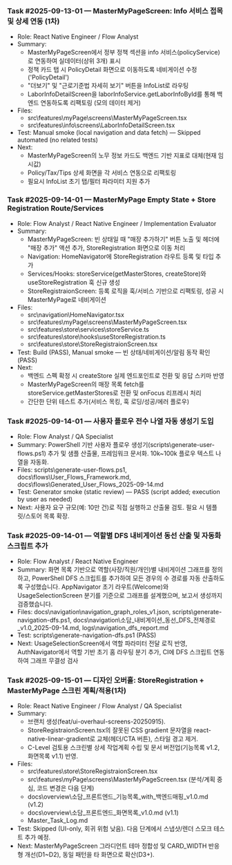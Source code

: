 ### Task #2025-09-13-01 — MasterMyPageScreen: Info 서비스 접목 및 상세 연동 (1차)
- Role: React Native Engineer / Flow Analyst
- Summary: 
  - MasterMyPageScreen에서 정부 정책 섹션을 info 서비스(policyService)로 연동하여 실데이터(상위 3개) 표시
  - 정책 카드 탭 시 PolicyDetail 화면으로 이동하도록 네비게이션 수정('PolicyDetail')
  - "더보기" 및 "근로기준법 자세히 보기" 버튼을 InfoList로 라우팅
  - LaborInfoDetailScreen을 laborInfoService.getLaborInfoById를 통해 백엔드 연동하도록 리팩토링 (모의 데이터 제거)
- Files:
  - src\features\myPage\screens\MasterMyPageScreen.tsx
  - src\features\info\screens\LaborInfoDetailScreen.tsx
- Test: Manual smoke (local navigation and data fetch) — Skipped automated (no related tests)
- Next: 
  - MasterMyPageScreen의 노무 정보 카드도 백엔드 기반 지표로 대체(현재 임시값)
  - Policy/Tax/Tips 상세 화면을 각 서비스 연동으로 리팩토링
  - 필요시 InfoList 초기 탭/필터 파라미터 지원 추가

### Task #2025-09-14-01 — MasterMyPage Empty State + Store Registration Route/Services
- Role: Flow Analyst / React Native Engineer / Implementation Evaluator
- Summary:
  - MasterMyPageScreen: 빈 상태일 때 "매장 추가하기" 버튼 노출 및 헤더에 "매장 추가" 액션 추가, StoreRegistration 화면으로 이동 처리
  - Navigation: HomeNavigator에 StoreRegistration 라우트 등록 및 타입 추가
  - Services/Hooks: storeService(getMasterStores, createStore)와 useStoreRegistration 훅 신규 생성
  - StoreRegistraionScreen: 등록 로직을 훅/서비스 기반으로 리팩토링, 성공 시 MasterMyPage로 네비게이션
- Files:
  - src\navigation\HomeNavigator.tsx
  - src\features\myPage\screens\MasterMyPageScreen.tsx
  - src\features\store\services\storeService.ts
  - src\features\store\hooks\useStoreRegistration.ts
  - src\features\store\StoreRegistraionScreen.tsx
- Test: Build (PASS), Manual smoke — 빈 상태/네비게이션/알림 동작 확인 (PASS)
- Next:
  - 백엔드 스펙 확정 시 createStore 실제 엔드포인트로 전환 및 응답 스키마 반영
  - MasterMyPageScreen의 매장 목록 fetch를 storeService.getMasterStores로 전환 및 onFocus 리프레시 처리
  - 간단한 단위 테스트 추가(서비스 목킹, 훅 로딩/성공/에러 플로우)

### Task #2025-09-14-01 — 사용자 플로우 전수 나열 자동 생성기 도입
- Role: Flow Analyst / QA Specialist
- Summary: PowerShell 기반 사용자 플로우 생성기(scripts\generate-user-flows.ps1) 추가 및 샘플 산출물, 프레임워크 문서화. 10k~100k 플로우 텍스트 나열을 자동화.
- Files: scripts\generate-user-flows.ps1, docs\flows\User_Flows_Framework.md, docs\flows\Generated_User_Flows_2025-09-14.md
- Test: Generator smoke (static review) — PASS (script added; execution by user as needed)
- Next: 사용자 요구 규모(예: 10만 건)로 직접 실행하고 산출물 검토. 필요 시 템플릿/스토어 목록 확장.

### Task #2025-09-14-01 — 역할별 DFS 내비게이션 동선 산출 및 자동화 스크립트 추가
- Role: Flow Analyst / React Native Engineer
- Summary: 화면 목록 기반으로 역할(사장/직원/개인)별 내비게이션 그래프를 정의하고, PowerShell DFS 스크립트를 추가하여 모든 경우의 수 경로를 자동 산출하도록 구성했습니다. AppNavigator 초기 라우트(Welcome)와 UsageSelectionScreen 분기를 기준으로 그래프를 설계했으며, 보고서 생성까지 검증했습니다.
- Files: docs\navigation\navigation_graph_roles_v1.json, scripts\generate-navigation-dfs.ps1, docs\navigation\소담_내비게이션_동선_DFS_전체경로_v1.0_2025-09-14.md, logs\navigation_dfs_report.md
- Test: scripts\generate-navigation-dfs.ps1 (PASS)
- Next: UsageSelectionScreen에서 역할 파라미터 전달 로직 반영, AuthNavigator에서 역할 기반 초기 홈 라우팅 분기 추가, CI에 DFS 스크립트 연동하여 그래프 무결성 검사



### Task #2025-09-15-01 — 디자인 오버홀: StoreRegistration + MasterMyPage 스크린 계획/적용(1차)
- Role: React Native Engineer / Flow Analyst / QA Specialist
- Summary: 
  - 브랜치 생성(feat/ui-overhaul-screens-20250915).
  - StoreRegistraionScreen.tsx의 잘못된 CSS gradient 문자열을 react-native-linear-gradient로 교체(헤더/CTA 버튼), 스타일 경고 제거.
  - C-Level 검토용 스크린별 상세 작업계획 수립 및 문서 버전업(기능목록 v1.2, 화면목록 v1.1) 반영.
- Files:
  - src\features\store\StoreRegistraionScreen.tsx
  - src\features\myPage\screens\MasterMyPageScreen.tsx (분석/계획 중심, 코드 변경은 다음 단계)
  - docs\overview\소담_프론트엔드_기능목록_with_백엔드매핑_v1.0.md (v1.2)
  - docs\overview\소담_프론트엔드_화면목록_v1.0.md (v1.1)
  - Master_Task_Log.md
- Test: Skipped (UI-only, 회귀 위험 낮음). 다음 단계에서 스냅샷/렌더 스모크 테스트 추가 예정.
- Next: MasterMyPageScreen 그라디언트 테마 정합성 및 CARD_WIDTH 반응형 개선(D1~D2), 동일 패턴을 타 화면으로 확산(D3+).

